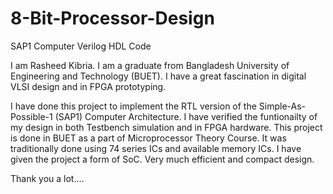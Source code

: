 # 8-Bit-Processor-Design
SAP1 Computer Verilog HDL Code

I am Rasheed Kibria.
I am a graduate from Bangladesh University of Engineering and Technology (BUET).
I have a great fascination in digital VLSI design and in FPGA prototyping.

I have done this project to implement the RTL version of the Simple-As-Possible-1 (SAP1) Computer Architecture.
I have verified the funtionailty of my design in both Testbench simulation and in FPGA hardware.
This project is done in BUET as a part of Microprocessor Theory Course.
It was traditionally done using 74 series ICs and available memory ICs.
I have given the project a form of SoC.
Very much efficient and compact design.

Thank you a lot....
